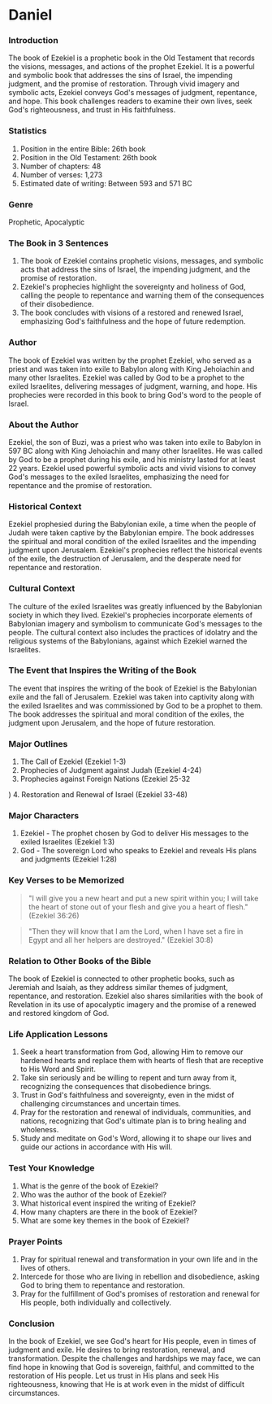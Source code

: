 # Daniel

### Introduction

The book of Ezekiel is a prophetic book in the Old Testament that records the visions, messages, and actions of the prophet Ezekiel. It is a powerful and symbolic book that addresses the sins of Israel, the impending judgment, and the promise of restoration. Through vivid imagery and symbolic acts, Ezekiel conveys God's messages of judgment, repentance, and hope. This book challenges readers to examine their own lives, seek God's righteousness, and trust in His faithfulness.

### Statistics

1. Position in the entire Bible: 26th book
2. Position in the Old Testament: 26th book
3. Number of chapters: 48
4. Number of verses: 1,273
5. Estimated date of writing: Between 593 and 571 BC

### Genre

Prophetic, Apocalyptic

### The Book in 3 Sentences

1. The book of Ezekiel contains prophetic visions, messages, and symbolic acts that address the sins of Israel, the impending judgment, and the promise of restoration.
2. Ezekiel's prophecies highlight the sovereignty and holiness of God, calling the people to repentance and warning them of the consequences of their disobedience.
3. The book concludes with visions of a restored and renewed Israel, emphasizing God's faithfulness and the hope of future redemption.

### Author

The book of Ezekiel was written by the prophet Ezekiel, who served as a priest and was taken into exile to Babylon along with King Jehoiachin and many other Israelites. Ezekiel was called by God to be a prophet to the exiled Israelites, delivering messages of judgment, warning, and hope. His prophecies were recorded in this book to bring God's word to the people of Israel.

### About the Author

Ezekiel, the son of Buzi, was a priest who was taken into exile to Babylon in 597 BC along with King Jehoiachin and many other Israelites. He was called by God to be a prophet during his exile, and his ministry lasted for at least 22 years. Ezekiel used powerful symbolic acts and vivid visions to convey God's messages to the exiled Israelites, emphasizing the need for repentance and the promise of restoration.

### Historical Context

Ezekiel prophesied during the Babylonian exile, a time when the people of Judah were taken captive by the Babylonian empire. The book addresses the spiritual and moral condition of the exiled Israelites and the impending judgment upon Jerusalem. Ezekiel's prophecies reflect the historical events of the exile, the destruction of Jerusalem, and the desperate need for repentance and restoration.

### Cultural Context

The culture of the exiled Israelites was greatly influenced by the Babylonian society in which they lived. Ezekiel's prophecies incorporate elements of Babylonian imagery and symbolism to communicate God's messages to the people. The cultural context also includes the practices of idolatry and the religious systems of the Babylonians, against which Ezekiel warned the Israelites.

### The Event that Inspires the Writing of the Book

The event that inspires the writing of the book of Ezekiel is the Babylonian exile and the fall of Jerusalem. Ezekiel was taken into captivity along with the exiled Israelites and was commissioned by God to be a prophet to them. The book addresses the spiritual and moral condition of the exiles, the judgment upon Jerusalem, and the hope of future restoration.

### Major Outlines

1. The Call of Ezekiel (Ezekiel 1-3)
2. Prophecies of Judgment against Judah (Ezekiel 4-24)
3. Prophecies against Foreign Nations (Ezekiel 25-32

) 4. Restoration and Renewal of Israel (Ezekiel 33-48)

### Major Characters

1. Ezekiel - The prophet chosen by God to deliver His messages to the exiled Israelites (Ezekiel 1:3)
2. God - The sovereign Lord who speaks to Ezekiel and reveals His plans and judgments (Ezekiel 1:28)

### Key Verses to be Memorized

> "I will give you a new heart and put a new spirit within you; I will take the heart of stone out of your flesh and give you a heart of flesh." (Ezekiel 36:26)

> "Then they will know that I am the Lord, when I have set a fire in Egypt and all her helpers are destroyed." (Ezekiel 30:8)

### Relation to Other Books of the Bible

The book of Ezekiel is connected to other prophetic books, such as Jeremiah and Isaiah, as they address similar themes of judgment, repentance, and restoration. Ezekiel also shares similarities with the book of Revelation in its use of apocalyptic imagery and the promise of a renewed and restored kingdom of God.

### Life Application Lessons

1. Seek a heart transformation from God, allowing Him to remove our hardened hearts and replace them with hearts of flesh that are receptive to His Word and Spirit.
2. Take sin seriously and be willing to repent and turn away from it, recognizing the consequences that disobedience brings.
3. Trust in God's faithfulness and sovereignty, even in the midst of challenging circumstances and uncertain times.
4. Pray for the restoration and renewal of individuals, communities, and nations, recognizing that God's ultimate plan is to bring healing and wholeness.
5. Study and meditate on God's Word, allowing it to shape our lives and guide our actions in accordance with His will.

### Test Your Knowledge

1. What is the genre of the book of Ezekiel?
2. Who was the author of the book of Ezekiel?
3. What historical event inspired the writing of Ezekiel?
4. How many chapters are there in the book of Ezekiel?
5. What are some key themes in the book of Ezekiel?

### Prayer Points

1. Pray for spiritual renewal and transformation in your own life and in the lives of others.
2. Intercede for those who are living in rebellion and disobedience, asking God to bring them to repentance and restoration.
3. Pray for the fulfillment of God's promises of restoration and renewal for His people, both individually and collectively.

### Conclusion

In the book of Ezekiel, we see God's heart for His people, even in times of judgment and exile. He desires to bring restoration, renewal, and transformation. Despite the challenges and hardships we may face, we can find hope in knowing that God is sovereign, faithful, and committed to the restoration of His people. Let us trust in His plans and seek His righteousness, knowing that He is at work even in the midst of difficult circumstances.
